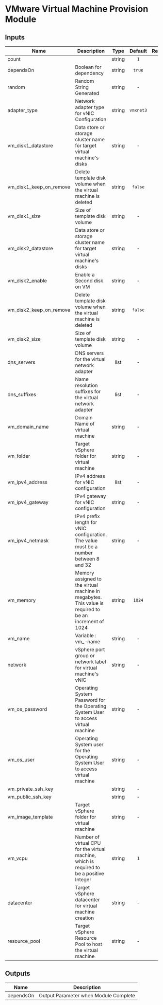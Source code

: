 <!---
Copyright IBM Corp. 2018, 2018
--->

# VMware Virtual Machine Provision Module

## Inputs

| Name | Description | Type | Default | Required |
|------|-------------|:----:|:-----:|:-----:|
| count |  | string | `1` | no |
| dependsOn | Boolean for dependency | string | `true` | no |
| random | Random String Generated | string | - | yes |
| adapter_type | Network adapter type for vNIC Configuration | string | `vmxnet3` | no |
| vm_disk1_datastore | Data store or storage cluster name for target virtual machine's disks | string | - | yes |
| vm_disk1_keep_on_remove | Delete template disk volume when the virtual machine is deleted | string | `false` | no |
| vm_disk1_size | Size of template disk volume | string | - | yes |
| vm_disk2_datastore | Data store or storage cluster name for target virtual machine's disks | string | - | yes |
| vm_disk2_enable | Enable a Second disk on VM | string | - | yes |
| vm_disk2_keep_on_remove | Delete template disk volume when the virtual machine is deleted | string | `false` | no |
| vm_disk2_size | Size of template disk volume | string | - | yes |
| dns_servers | DNS servers for the virtual network adapter | list | - | yes |
| dns_suffixes | Name resolution suffixes for the virtual network adapter | list | - | yes |
| vm_domain_name | Domain Name of virtual machine | string | - | yes |
| vm_folder | Target vSphere folder for virtual machine | string | - | yes |
| vm_ipv4_address | IPv4 address for vNIC configuration | list | - | yes |
| vm_ipv4_gateway | IPv4 gateway for vNIC configuration | string | - | yes |
| vm_ipv4_netmask | IPv4 prefix length for vNIC configuration. The value must be a number between 8 and 32 | string | - | yes |
| vm_memory | Memory assigned to the virtual machine in megabytes. This value is required to be an increment of 1024 | string | `1024` | no |
| vm_name | Variable : vm_-name | string | - | yes |
| network | vSphere port group or network label for virtual machine's vNIC | string | - | yes |
| vm_os_password | Operating System Password for the Operating System User to access virtual machine | string | - | yes |
| vm_os_user | Operating System user for the Operating System User to access virtual machine | string | - | yes |
| vm_private_ssh_key |  | string | - | yes |
| vm_public_ssh_key |  | string | - | yes |
| vm_image_template | Target vSphere folder for virtual machine | string | - | yes |
| vm_vcpu | Number of virtual CPU for the virtual machine, which is required to be a positive Integer | string | `1` | no |
| datacenter | Target vSphere datacenter for virtual machine creation | string | - | yes |
| resource_pool | Target vSphere Resource Pool to host the virtual machine | string | - | yes |

## Outputs

| Name | Description |
|------|-------------|
| dependsOn | Output Parameter when Module Complete |
